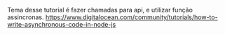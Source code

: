 Tema desse tutorial é fazer chamadas para api, e utilizar função assincronas.
https://www.digitalocean.com/community/tutorials/how-to-write-asynchronous-code-in-node-js